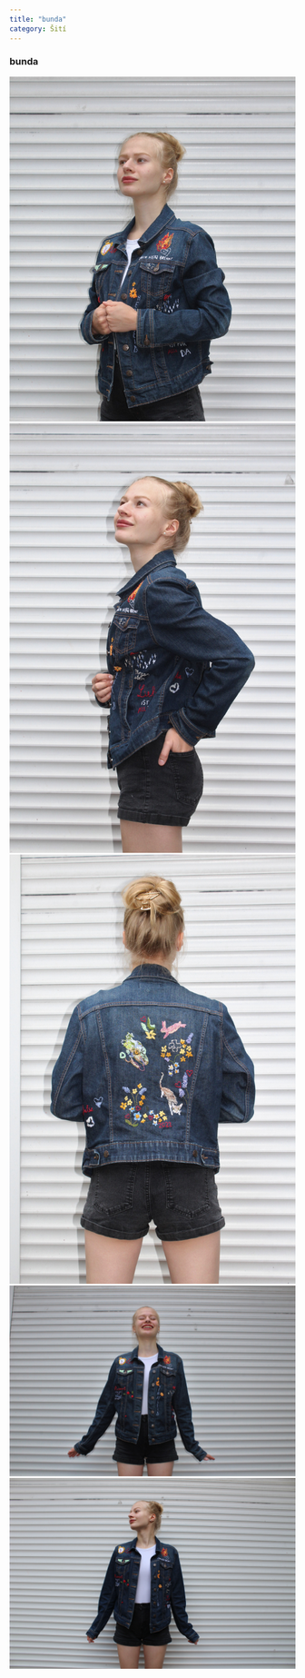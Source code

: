 ```yaml
---
title: "bunda"
category: Šití
---
```


### bunda

![](/assets/images/bunda-1.JPG)
![](/assets/images/bunda-2.JPG)
![](/assets/images/bunda-3.JPG)
![](/assets/images/bunda-4.JPG)
![](/assets/images/bunda-5.JPG)


